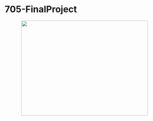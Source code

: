 # 705-FinalProject
<p align="center">
<img src="https://github.com/mjtv128/705-FinalProject/blob/main/26_images/chicago-bean.jpeg" width = "400" height = "300">
</p>
